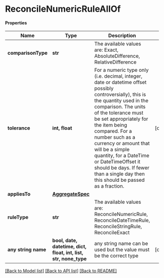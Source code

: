 # ReconcileNumericRuleAllOf

#### Properties
Name | Type | Description | Notes
------------ | ------------- | ------------- | -------------
**comparisonType** | **str** | The available values are: Exact, AbsoluteDifference, RelativeDifference | 
**tolerance** | **int, float** | For a numeric type only (i.e. decimal, integer, date or datetime offset possibly controversially), this is the quantity used in the comparison.  The units of the tolerance must be set appropriately for the item being compared.  For a number such as a currency or amount that will be a simple quantity, for a DateTime or DateTimeOffset it should be days. If fewer than a single day then this should be  passed as a fraction. | [optional] 
**appliesTo** | [**AggregateSpec**](AggregateSpec.md) |  | 
**ruleType** | **str** | The available values are: ReconcileNumericRule, ReconcileDateTimeRule, ReconcileStringRule, ReconcileExact | 
**any string name** | **bool, date, datetime, dict, float, int, list, str, none_type** | any string name can be used but the value must be the correct type | [optional]

[[Back to Model list]](../README.md#documentation-for-models) [[Back to API list]](../README.md#documentation-for-api-endpoints) [[Back to README]](../README.md)

